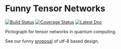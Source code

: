 # Funny Tensor Networks
[![Build Status](https://travis-ci.com/QuantumBFS/FunnyTN.jl.svg?branch=master)](https://travis-ci.com/QuantumBFS/FunnyTN.jl)
[![Coverage Status](https://coveralls.io/repos/github/QuantumBFS/FunnyTN.jl/badge.svg?branch=master)](https://coveralls.io/github/QuantumBFS/FunnyTN.jl?branch=master)
[![Latest Doc](https://img.shields.io/badge/docs-latest-blue.svg)](https://QuantumBFS.github.io/FunnyTN.jl/latest)

Pictograph for tensor networks in quantum computing.

See our funny [proposal](docs/src/dev/proposal.md) of utf-8 based design.


